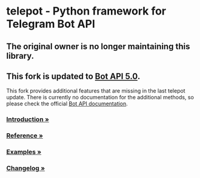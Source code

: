 # telepot - Python framework for Telegram Bot API

## The original owner is no longer maintaining this library.
## This fork is updated to [Bot API 5.0](https://core.telegram.org/bots/api-changelog#November-4-2020).

This fork provides additional features that are missing in the last telepot update.
There is currently no documentation for the additional methods, so please check the official [Bot API documentation](https://core.telegram.org/bots/api).

### [Introduction »](http://telepot.readthedocs.io/en/latest/)
### [Reference »](http://telepot.readthedocs.io/en/latest/reference.html)
### [Examples »](https://github.com/nickoala/telepot/tree/master/examples)
### [Changelog »](https://github.com/nickoala/telepot/blob/master/CHANGELOG.md)
